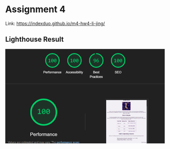 # Assignment 4

Link: https://indexduo.github.io/m4-hw4-li-jing/

## Lighthouse Result

![Lighthouse result](lighthouse_result.png)